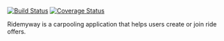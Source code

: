 [![Build Status](https://www.travis-ci.org/enJames/ridemyway.svg?branch=develop)](https://www.travis-ci.org/enJames/ridemyway)
[![Coverage Status](https://coveralls.io/repos/github/enJames/ridemyway/badge.svg?branch=develop)](https://coveralls.io/github/enJames/ridemyway?branch=develop)

Ridemyway is a carpooling application that helps users create or join ride offers.
